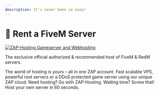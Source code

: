 ```yaml
---
description: It's never been so easy!
---
```


# 📀 Rent a FiveM Server

<a href="https://zap-hosting.com/qbcore2"><img src="https://zap-hosting.com/interface/download/images.php?type=affiliate&id=230815" alt="ZAP-Hosting Gameserver and Webhosting"></a>

The exclusive official authorized & recommended host of FiveM & RedM servers.

The world of hosting is yours – all in one ZAP account. Fast scalable VPS, powerful root servers or a DDoS protected game server using our unique ZAP cloud. Need hosting? Go with ZAP-Hosting. Waiting time? Screw that! Host your own server in 60 seconds.
